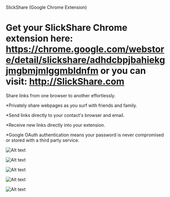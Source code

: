 SlickShare (Google Chrome Extension)

Get your SlickShare Chrome extension here: https://chrome.google.com/webstore/detail/slickshare/adhdcbpjbahiekgjmgbmjmlggmbldnfm
or you can visit: http://SlickShare.com
==========

Share links from one browser to another effortlessly.

*Privately share webpages as you surf with friends and family.

*Send links directly to your contact's browser and email.

*Receive new links directly into your extension.

*Google OAuth authentication means your password is never compromised or stored with a third party service.

![Alt text](http://slickshare.com/Images/Slick1.png "Optional title")

![Alt text](http://slickshare.com/Images/Slick2.png "Optional title")

![Alt text](http://slickshare.com/Images/Slick3.png "Optional title")

![Alt text](http://slickshare.com/Images/Slick4.png "Optional title")

![Alt text](http://slickshare.com/Images/Slick5.png "Optional title")

